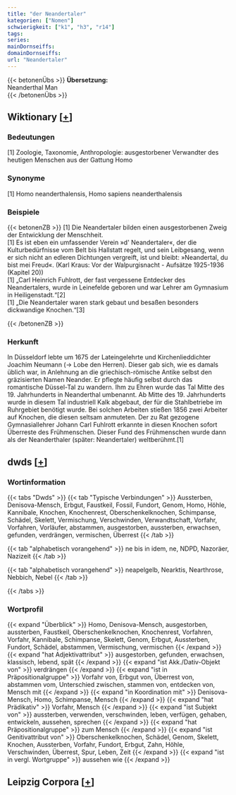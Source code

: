 ```yaml
---
title: "der Neandertaler"
kategorien: ["Nomen"]
schwierigkeit: ["k1", "h3", "r14"]
tags:
series:
mainDornseiffs:
domainDornseiffs:
url: "Neandertaler"
---
```


{{< betonenÜbs >}}
**Übersetzung:**  
Neanderthal Man  
{{< /betonenÜbs >}}

## Wiktionary [[+](https://de.wiktionary.org/wiki/Neandertaler)]

### Bedeutungen
[1] Zoologie, Taxonomie, Anthropologie: ausgestorbener Verwandter des heutigen Menschen aus der Gattung Homo  

### Synonyme
[1] Homo neanderthalensis, Homo sapiens neanderthalensis  

### Beispiele
{{< betonenZB >}}
[1] Die Neandertaler bilden einen ausgestorbenen Zweig der Entwicklung der Menschheit.  
[1] Es ist eben ein umfassender Verein »d' Neandertaler«, der die Kulturbedürfnisse vom Belt bis Hallstatt regelt, und sein Leibgesang, wenn er sich nicht an edleren Dichtungen vergreift, ist und bleibt: »Neandertal, du bist mei Freud«. (Karl Kraus: Vor der Walpurgisnacht - Aufsätze 1925-1936 (Kapitel 20))  
[1] „Carl Heinrich Fuhlrott, der fast vergessene Entdecker des Neandertalers, wurde in Leinefelde geboren und war Lehrer am Gymnasium in Heiligenstadt.“[2]  
[1] „Die Neandertaler waren stark gebaut und besaßen besonders dickwandige Knochen.“[3]  

{{< /betonenZB >}}
### Herkunft
In Düsseldorf lebte um 1675 der Lateingelehrte und Kirchenlieddichter Joachim Neumann (-> Lobe den Herren). Dieser gab sich, wie es damals üblich war, in Anlehnung an die griechisch-römische Antike selbst den gräzisierten Namen Neander. Er pflegte häufig selbst durch das romantische Düssel-Tal zu wandern. Ihm zu Ehren wurde das Tal Mitte des 19. Jahrhunderts in Neanderthal umbenannt. Ab Mitte des 19. Jahrhunderts wurde in diesem Tal industriell Kalk abgebaut, der für die Stahlbetriebe im Ruhrgebiet benötigt wurde. Bei solchen Arbeiten stießen 1856 zwei Arbeiter auf Knochen, die diesen seltsam anmuteten. Der zu Rat gezogene Gymnasiallehrer Johann Carl Fuhlrott erkannte in diesen Knochen sofort Überreste des Frühmenschen. Dieser Fund des Frühmenschen wurde dann als der Neanderthaler (später: Neandertaler) weltberühmt.[1]  



## dwds [[+](https://www.dwds.de/wb/Neandertaler)]

### Wortinformation
{{< tabs "Dwds" >}}
{{< tab "Typische Verbindungen" >}}
Aussterben, Denisova-Mensch, Erbgut, Faustkeil, Fossil, Fundort, Genom, Homo, Höhle, Kannibale, Knochen, Knochenrest, Oberschenkelknochen, Schimpanse, Schädel, Skelett, Vermischung, Verschwinden, Verwandtschaft, Vorfahr, Vorfahren, Vorläufer, abstammen, ausgestorben, aussterben, erwachsen, gefunden, verdrängen, vermischen, Überrest
{{< /tab >}}

{{< tab "alphabetisch vorangehend" >}}
ne bis in idem, ne, NDPD, Nazoräer, Nazizeit
{{< /tab >}}

{{< tab "alphabetisch vorangehend" >}}
neapelgelb, Nearktis, Nearthrose, Nebbich, Nebel
{{< /tab >}}

{{< /tabs >}}

### Wortprofil
{{< expand "Überblick" >}} Homo, Denisova-Mensch, ausgestorben, aussterben, Faustkeil, Oberschenkelknochen, Knochenrest, Vorfahren, Vorfahr, Kannibale, Schimpanse, Skelett, Genom, Erbgut, Aussterben, Fundort, Schädel, abstammen, Vermischung, vermischen {{< /expand >}}
{{< expand "hat Adjektivattribut" >}} ausgestorben, gefunden, erwachsen, klassisch, lebend, spät {{< /expand >}}
{{< expand "ist Akk./Dativ-Objekt von" >}} verdrängen {{< /expand >}}
{{< expand "ist in Präpositionalgruppe" >}} Vorfahr von, Erbgut von, Überrest von, abstammen vom, Unterschied zwischen, stammen von, entdecken von, Mensch mit {{< /expand >}}
{{< expand "in Koordination mit" >}} Denisova-Mensch, Homo, Schimpanse, Mensch {{< /expand >}}
{{< expand "hat Prädikativ" >}} Vorfahr, Mensch {{< /expand >}}
{{< expand "ist Subjekt von" >}} aussterben, verwenden, verschwinden, leben, verfügen, gehaben, entwickeln, aussehen, sprechen {{< /expand >}}
{{< expand "hat Präpositionalgruppe" >}} zum Mensch {{< /expand >}}
{{< expand "ist Genitivattribut von" >}} Oberschenkelknochen, Schädel, Genom, Skelett, Knochen, Aussterben, Vorfahr, Fundort, Erbgut, Zahn, Höhle, Verschwinden, Überrest, Spur, Leben, Zeit {{< /expand >}}
{{< expand "ist in vergl. Wortgruppe" >}} aussehen wie {{< /expand >}}

## Leipzig Corpora [[+](https://corpora.uni-leipzig.de/en/res?word=Neandertaler&corpusId=deu_newscrawl-public_2018)]

